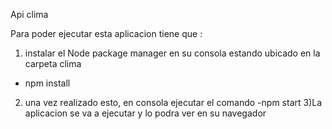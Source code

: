 Api clima

Para poder ejecutar esta aplicacion tiene que :

1) instalar el Node package manager en su consola estando ubicado en la carpeta clima
- npm install
2) una vez realizado esto, en consola ejecutar el comando
-npm start 
3)La aplicacion se va a ejecutar y lo podra ver en su navegador
